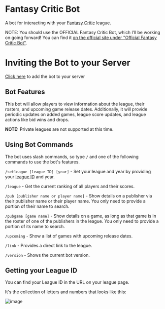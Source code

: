 # Fantasy Critic Bot

A bot for interacting with your [Fantasy Critic](https://www.fantasycritic.games/) league.

NOTE: You should use the OFFICIAL Fantasy Critic Bot, which I'll be working on going forward! You can find it [on the official site under "Official Fantasy Critic Bot"](https://www.fantasycritic.games/community).

# Inviting the Bot to your Server

[Click here](https://discord.com/api/oauth2/authorize?client_id=936106026695028807&permissions=139586947136&scope=bot%20applications.commands) to add the bot to your server

## Bot Features

This bot will allow players to view information about the league, their rosters, and upcoming game release dates. Additionally, it will provide periodic updates on added games, league score updates, and league actions like bid wins and drops.

**NOTE:** Private leagues are not supported at this time.

## Using Bot Commands

The bot uses slash commands, so type `/` and one of the following commands to use the bot's features.

`/setleague [league ID] [year]` - Set your league and year by providing your [league ID](#getting-your-league-id) and year.

`/league` - Get the current ranking of all players and their scores.

`/pub [publisher name or player name]` - Show details on a publisher via their publisher name or their player name. You only need to provide a portion of their name to search.

`/pubgame [game name]` - Show details on a game, as long as that game is in the roster of one of the publishers in the league. You only need to provide a portion of its name to search.

`/upcoming` - Show a list of games with upcoming release dates.

`/link` - Provides a direct link to the league.

`/version` - Shows the current bot version.

## Getting your League ID

You can find your League ID in the URL on your league page.

It's the collection of letters and numbers that looks like this:

![image](https://user-images.githubusercontent.com/4060573/164579054-35a4cbdb-fd14-409d-96eb-f63a70884492.png)

